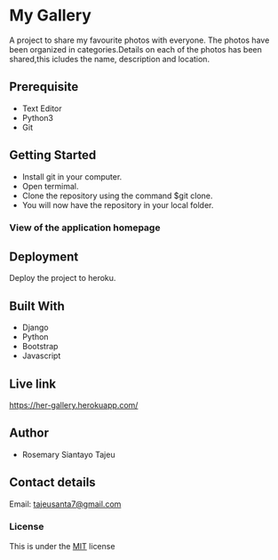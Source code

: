 # My Gallery

A project to share my favourite photos with everyone. The photos have been organized in categories.Details on each of the photos has been shared,this icludes the name, description and location.

## Prerequisite

* Text Editor
* Python3
* Git

## Getting Started

* Install git in your computer.
* Open termimal.
* Clone the repository using the command $git clone.
* You will now have the repository in your local folder.

### View of the application homepage


## Deployment

Deploy the project to heroku.

## Built With

* Django
* Python
* Bootstrap
* Javascript

## Live link

https://her-gallery.herokuapp.com/

## Author

* Rosemary Siantayo Tajeu

## Contact details
Email: tajeusanta7@gmail.com

### License
This is under the [MIT](LICENSE) license 
